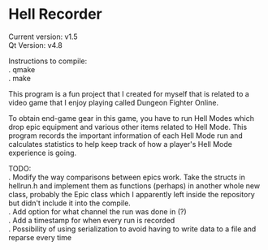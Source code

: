 # Hell Recorder
Current version: v1.5  
Qt Version: v4.8  

Instructions to compile:  
. qmake  
. make

This program is a fun project that I created for myself that is related to a video game that I enjoy playing called Dungeon Fighter Online.  

To obtain end-game gear in this game, you have to run Hell Modes which drop epic equipment and various other items related to Hell Mode.
This program records the important information of each Hell Mode run and calculates statistics to help keep track of how a player's Hell Mode experience is going.

TODO:  
. Modify the way comparisons between epics work. Take the structs in hellrun.h and implement them as functions (perhaps) in another whole new class, probably the Epic class which I apparently left inside the repository but didn't include it into the compile.  
. Add option for what channel the run was done in (?)  
. Add a timestamp for when every run is recorded  
. Possibility of using serialization to avoid having to write data to a file and reparse every time
